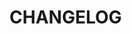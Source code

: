 # CHANGELOG

<!-- TEMPLATE OF NEW VERSION -->

<!-- 
## [VERSION](https://github.com/acacode/mapy/releases/tag/VERSION)

### Changed
### Fixed
### Added
### Removed
 -->
